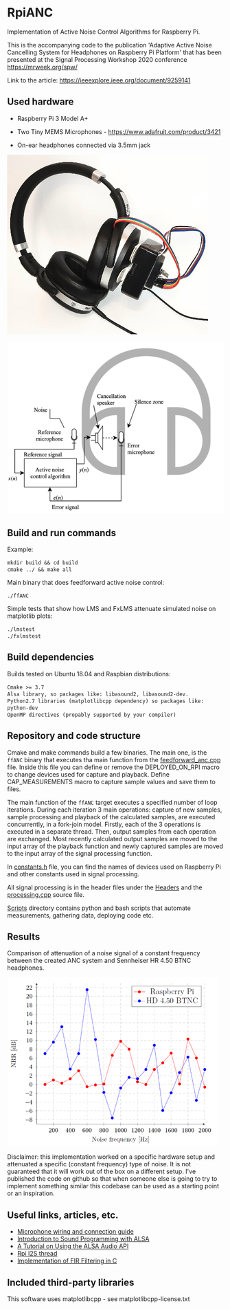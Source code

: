 # RpiANC

Implementation of Active Noise Control Algorithms for Raspberry Pi.

This is the accompanying code to the publication 'Adaptive Active Noise Cancelling System for Headphones on Raspberry Pi Platform'
that has been presented at the Signal Processing Workshop 2020 conference https://mrweek.org/spw/


Link to the article: https://ieeexplore.ieee.org/document/9259141


## Used hardware
* Raspberry Pi 3 Model A+

* Two Tiny MEMS Microphones - https://www.adafruit.com/product/3421

* On-ear headphones connected via 3.5mm jack


![Assembled system](docs/rpi_anc_system.png)

![System schematic](docs/anc-system-schematic.png)


## Build and run commands

Example:
```
mkdir build && cd build
cmake ../ && make all
```

Main binary that does feedforward active noise control:
```
./ffANC
```

Simple tests that show how LMS and FxLMS attenuate simulated noise on matplotlib plots:
```
./lmstest
./fxlmstest
```

## Build dependencies 

Builds tested on Ubuntu 18.04 and Raspbian distributions:
```
Cmake >= 3.7
Alsa library, so packages like: libasound2, libasound2-dev.
Python2.7 libraries (matplotlibcpp dependency) so packages like: python-dev
OpenMP directives (propably supported by your compiler)
```


## Repository and code structure

Cmake and make commands build a few binaries. The main one, is the `ffANC` binary that executes tha main function from
the [feedforward_anc.cpp](Mains/feedforward_anc.cpp) file. Inside this file you can define  or remove the DEPLOYED_ON_RPI
macro to change devices used for capture and playback. Define CAP_MEASUREMENTS macro to capture sample values and save
them to files.

The main function of the `ffANC` target executes a specified number of loop iterations. During each iteration 3 main
operations: capture of new samples, sample processing and playback of the calculated samples, are executed concurrently,
in a fork-join model. Firstly, each of the 3 operations is executed in a separate thread. Then, output samples from each
operation are exchanged. Most recently calculated output samples are moved to the input array of the playback function
and newly captured samples are moved to the input array of the signal processing function.


In [constants.h](Headers/constants.h) file, you can find the names of devices used on Raspberry Pi and other constants used in signal processing.

All signal processing is in the header files under the [Headers](Headers)
and the [processing.cpp](Sources/processing.cpp) source file.

[Scripts](Scripts) directory contains python and bash scripts that automate measurements, gathering data, deploying code etc.

## Results

Comparison of attenuation of a noise signal of a constant frequency between the created ANC system and Sennheiser HR 4.50 BTNC headphones.

![Attenuation comparison](docs/attenuation_comp.png)


Disclaimer: this implementation worked on a specific hardware setup and attenuated a specific (constant frequency) type of noise. It is not guaranteed that it will work out of the box
on a different setup. I've published the code on github so that when someone else is going to try to implement something similar this codebase can be used as a starting point or an inspiration.


## Useful links, articles, etc.

* [Microphone wiring and connection guide](https://learn.adafruit.com/adafruit-i2s-mems-microphone-breakout/raspberry-pi-wiring-test#wiring-for-stereo-mic-3061608-5)
* [Introduction to Sound Programming with ALSA](https://www.linuxjournal.com/article/6735)
* [A Tutorial on Using the ALSA Audio API](http://equalarea.com/paul/alsa-audio.html)
* [Rpi I2S thread](https://www.raspberrypi.org/forums/viewtopic.php?t=91237)
* [Implementation of FIR Filtering in C](https://sestevenson.wordpress.com/implementation-of-fir-filtering-in-c-part-1/)


## Included third-party libraries

This software uses matplotlibcpp - see matplotlibcpp-license.txt
